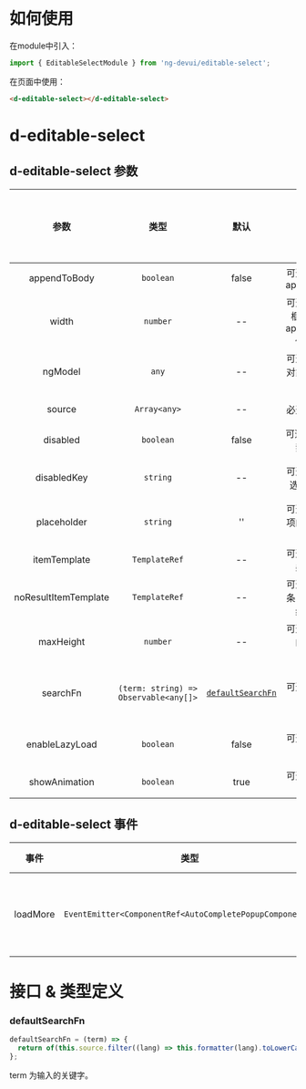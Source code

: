# 如何使用
在module中引入：
```ts
import { EditableSelectModule } from 'ng-devui/editable-select';
```
在页面中使用：
```html
<d-editable-select></d-editable-select>
```
# d-editable-select
## d-editable-select 参数

|         参数         |      类型      |                默认                 | 说明                                           | 跳转 Demo                                                                 |全局配置项| 
| :----------------: | :------------------: | :------------: | :---------------------------------: | :--------------------------------------------- | ------------------------------------------------------------------------- |
|     appendToBody     |   `boolean`    |                false                | 可选，下拉是否 appendToBody                    | [基本用法](demo#basic-usage)                  |
|        width         |    `number`    |                 --                  | 可选，控制下拉框宽度，搭配 appendToBody 使用（`px`）   |
|       ngModel        |     `any`      |                 --                  | 可选，绑定选中对象，可双向绑定                 | [基本用法](demo#basic-usage)                  |
|        source        |    `Array<any>`     |            --                  | 必选，数据列表                               | [基本用法](demo#basic-usage)                  |
|       disabled       |   `boolean`    |                false                | 可选，值为 true 禁用下拉框                     |
|     disabledKey      |    `string`    |                 --                  | 可选，设置禁用选项的 Key 值                    | [设置禁用选项](demo#disable-data-with-source) |
|     placeholder      |    `string`    |                 ''                  | 可选，没有选中项的时候提示文字                 |
|     itemTemplate     | `TemplateRef`  |                 --                  | 可选，下拉菜单条目的模板                       |
| noResultItemTemplate | `TemplateRef`  |                 --                  | 可选，下拉菜单条目搜索后没有结果的模板         |
|      maxHeight       |    `number`    |                 --                  | 可选，下拉菜单的最大高度（`px`）                       | [基本用法](demo#basic-usage)                  |
|       searchFn       |            `(term: string) => Observable<any[]>`             | [`defaultSearchFn`](#defaultsearchfn) | 可选，自定义搜索函数                           | [自定义匹配方法](demo#with-search-function)   |
|    enableLazyLoad    |   `boolean`    |                false                | 可选，是否允许懒加载                           | [数据懒加载](demo#lazy-load)                  |
|  showAnimation   |             `boolean`              |                                 true                                  |  可选，是否开启动画 |   | ✔ |

## d-editable-select 事件

|   事件   |        类型         |                                                                 说明                                                                  | 跳转 Demo                                                |
| :------: | :-----------------: | :-----------------------------------------------------------------------------------------------------------------------------------: | -------------------------------------------------------- |
| loadMore | `EventEmitter<ComponentRef<AutoCompletePopupComponent>>` | 懒加载触发事件，配合`enableLazyLoad`使用，使用`$event.loadFinish()`关闭 loading 状态，其中\$event 为 AutoCompletePopupComponent 的实例 | [数据懒加载](demo#lazy-load) |

# 接口 & 类型定义
### defaultSearchFn

```ts
defaultSearchFn = (term) => {
  return of(this.source.filter((lang) => this.formatter(lang).toLowerCase().indexOf(term.toLowerCase()) !== -1));
};
```
term 为输入的关键字。
